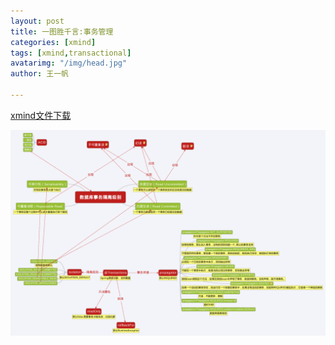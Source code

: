 ```yaml
---
layout: post
title: 一图胜千言:事务管理
categories: [xmind]
tags: [xmind,transactional]
avatarimg: "/img/head.jpg"
author: 王一帆

---
```


[xmind文件下载](/mind/transaction.xmind)


<!-- more -->

![](/mind/transaction.png)
